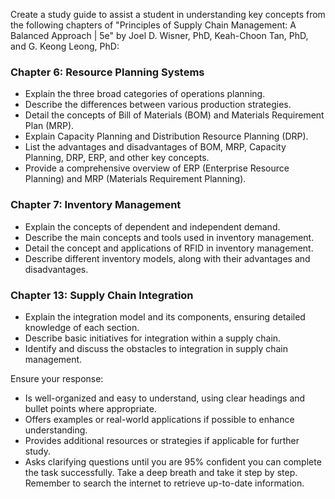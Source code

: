 Create a study guide to assist a student in understanding key concepts from the following chapters of "Principles of Supply Chain Management: A Balanced Approach | 5e" by Joel D. Wisner, PhD, Keah-Choon Tan, PhD, and G. Keong Leong, PhD:

### Chapter 6: Resource Planning Systems
- Explain the three broad categories of operations planning.
- Describe the differences between various production strategies.
- Detail the concepts of Bill of Materials (BOM) and Materials Requirement Plan (MRP).
- Explain Capacity Planning and Distribution Resource Planning (DRP).
- List the advantages and disadvantages of BOM, MRP, Capacity Planning, DRP, ERP, and other key concepts.
- Provide a comprehensive overview of ERP (Enterprise Resource Planning) and MRP (Materials Requirement Planning).

### Chapter 7: Inventory Management
- Explain the concepts of dependent and independent demand.
- Describe the main concepts and tools used in inventory management.
- Detail the concept and applications of RFID in inventory management.
- Describe different inventory models, along with their advantages and disadvantages.

### Chapter 13: Supply Chain Integration
- Explain the integration model and its components, ensuring detailed knowledge of each section.
- Describe basic initiatives for integration within a supply chain.
- Identify and discuss the obstacles to integration in supply chain management.

Ensure your response:
- Is well-organized and easy to understand, using clear headings and bullet points where appropriate.
- Offers examples or real-world applications if possible to enhance understanding.
- Provides additional resources or strategies if applicable for further study.
- Asks clarifying questions until you are 95% confident you can complete the task successfully. Take a deep breath and take it step by step. Remember to search the internet to retrieve up-to-date information.